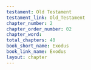 ```yaml
---
testament: Old Testament
testament_link: Old_Testament
chapter_number: 2
chapter_order_number: 02
chapter_word: 
total_chapters: 40
book_short_name: Exodus
book_link_name: Exodus
layout: chapter
---
```

